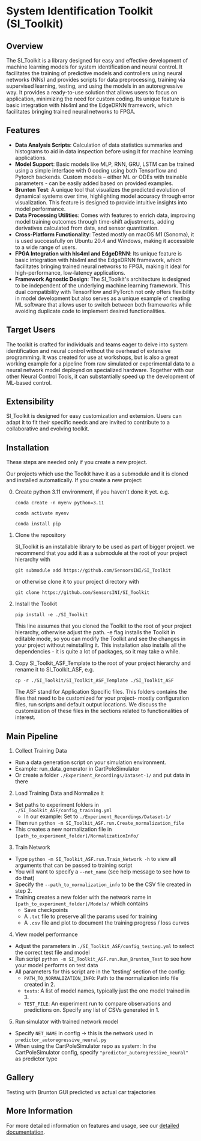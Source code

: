 # System Identification Toolkit (SI_Toolkit)

## Overview

The SI_Toolkit is a library designed for easy and effective development of machine learning models for system identification and neural control. It facilitates the training of predictive models and controllers using neural networks (NNs) and provides scripts for data preprocessing, training via supervised learning, testing, and using the models in an autoregressive way. It provides a ready-to-use solution that allows users to focus on application, minimizing the need for custom coding. Its unique feature is basic integration with hls4ml and the EdgeDRNN framework, which facilitates bringing trained neural networks to FPGA.

## Features

- **Data Analysis Scripts**: Calculation of data statistics summaries and histograms to aid in data inspection before using it for machine learning applications.
- **Model Support**: Basic models like MLP, RNN, GRU, LSTM can be trained using a simple interface with 0 coding using both Tensorflow and Pytorch backends. Custom models – either ML or ODEs with trainable parameters - can be easily added based on provided examples.
- **Brunton Test**: A unique tool that visualizes the predicted evolution of dynamical systems over time, highlighting model accuracy through error visualization. This feature is designed to provide intuitive insights into model performance.
- **Data Processing Utilities**: Comes with features to enrich data, improving model training outcomes through time-shift adjustments, adding derivatives calculated from data, and sensor quantization.
- **Cross-Platform Functionality**: Tested mostly on macOS M1 (Sonoma), it is used successfully on Ubuntu 20.4 and Windows, making it accessible to a wide range of users.
- **FPGA Integration with hls4ml and EdgeDRNN**: Its unique feature is basic integration with hls4ml and the EdgeDRNN framework, which facilitates bringing trained neural networks to FPGA, making it ideal for high-performance, low-latency applications.
- **Framework Agnostic Design**: The SI_Toolkit's architecture is designed to be independent of the underlying machine learning framework. This dual compatibility with TensorFlow and PyTorch not only offers flexibility in model development but also serves as a unique example of creating ML software that allows user to switch between both frameworks while avoiding duplicate code to implement desired functionalities.

## Target Users

The toolkit is crafted for individuals and teams eager to delve into system identification and neural control without the overhead of extensive programming. It was created for use at workshops, but is also a great working example for a pipeline from raw simulated or experimental data to a neural network model deployed on specialized hardware. Together with our other Neural Control Tools, it can substantially speed up the development of ML-based control.

## Extensibility

SI_Toolkit is designed for easy customization and extension. Users can adapt it to fit their specific needs and are invited to contribute to a collaborative and evolving toolkit.

## Installation
These steps are needed only if you create a new project.

Our projects which use the Toolkit have it as a submodule and it is cloned and  installed automatically.
If you create a new project:

0. Create python 3.11 environment, if you haven't done it yet. e.g.

    `conda create -n myenv python=3.11`

    `conda activate myenv`

    `conda install pip`

1. Clone the repository

    SI_Toolkit is an installable library to be used as part of bigger project.
    we recommend that you add it as a submodule at the root of your project hierarchy with

    `git submodule add https://github.com/SensorsINI/SI_Toolkit`

    or otherwise clone it to your project directory with

    `git clone https://github.com/SensorsINI/SI_Toolkit`

2. Install the Toolkit

    `pip install -e ./SI_Toolkit`

    This line assumes that you cloned the Toolkit to the root of your project hierarchy, otherwise adjust the path.
    -e flag installs the Toolkit in editable mode, so you can modify the Toolkit and see the changes in your project without reinstalling it.
    This installation also installs all the dependencies - it is quite a lot of packages, so it may take a while.
3. Copy SI_Toolkit_ASF_Template to the root of your project hierarchy and rename it to SI_Toolkit_ASF, e.g.

    `cp -r ./SI_Toolkit/SI_Toolkit_ASF_Template ./SI_Toolkit_ASF`

   The ASF stand for Application Specific files.
   This folders contains the files that need to be customized for your project- mostly configuration files, run scripts and default output locations.
   We discuss the customization of these files in the sections related to functionalities of interest.

## Main Pipeline
1. Collect Training Data
  - Run a data generation script on your simulation environment.
  - Example: run_data_generator in CartPoleSimulator
  - Or create a folder `./Experiment_Recordings/Dataset-1/` and put data in there
2. Load Training Data and Normalize it
  - Set paths to experiment folders in `./SI_Toolkit_ASF/config_training.yml`
    - In our example: Set to `./Experiment_Recordings/Dataset-1/`
  - Then run `python -m SI_Toolkit_ASF.run.Create_normalization_file`
  - This creates a new normalization file in `[path_to_experiment_folder]/NormalizationInfo/`
3. Train Network
  - Type `python -m SI_Toolkit_ASF.run.Train_Network -h` to view all arguments that can be passed to training script
  - You will want to specify a `--net_name` (see help message to see how to do that)
  - Specify the `--path_to_normalization_info` to be the CSV file created in step 2.
  - Training creates a new folder with the network name in `[path_to_experiment_folder]/Models/` which contains
    - Save checkpoints
    - A `.txt` file to preserve all the params used for training
    - A `.csv` file and plot to document the training progress / loss curves
4. View model performance
  - Adjust the parameters in `./SI_Toolkit_ASF/config_testing.yml` to select the correct test file and model
  - Run script `python -m SI_Toolkit_ASF.run.Run_Brunton_Test` to see how your model performs on test data
  - All parameters for this script are in the 'testing' section of the config:
    - `PATH_TO_NORMALIZATION_INFO`: Path to the normalization info file created in 2.
    - `tests`: A list of model names, typically just the one model trained in 3.
    - `TEST_FILE`: An experiment run to compare observations and predictions on. Specify any list of CSVs generated in 1.
5. Run simulator with trained network model
  - Specify `NET_NAME` in config -> this is the network used in `predictor_autoregressive_neural.py`
  - When using the CartPoleSimulator repo as system: In the CartPoleSimulator config, specify `"predictor_autoregressive_neural"` as predictor type

## Gallery
Testing with Brunton GUI predicted vs actual car trajectories

## More Information
For more detailed information on features and usage, see our [detailed documentation](https://github.com/SensorsINI/SI_Toolkit/wiki/Detailed-Documentation).